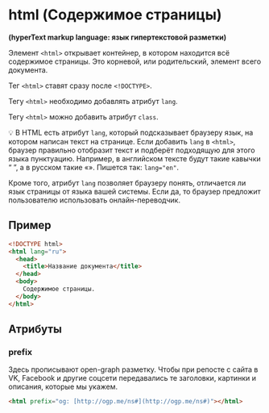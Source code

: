 # html (Содержимое страницы)

**(hyperText markup language: язык гипертекстовой разметки)**

Элемент `<html>` открывает контейнер, в котором находится всё содержимое страницы. Это корневой, или родительский, элемент всего документа.

Тег `<html>` ставят сразу после `<!DOCTYPE>`.

Тегу `<html>` необходимо добавлять атрибут `lang`.

Тегу `<html>` можно добавить атрибут `class`.

💡 В HTML есть атрибут `lang`, который подсказывает браузеру язык, на котором написан текст на странице. Если добавить `lang` в `<html>`, браузер правильно отобразит текст и подберёт подходящую для этого языка пунктуацию. Например, в английском тексте будут такие кавычки “ ”, а в русском такие «». Пишется так: `lang="en"`.

Кроме того, атрибут `lang` позволяет браузеру понять, отличается ли язык страницы от языка вашей системы. Если да, то браузер предложит пользователю использовать онлайн-переводчик.

## Пример

```html
<!DOCTYPE html>
<html lang="ru">
  <head>
    <title>Название документа</title>
  </head>
  <body>
    Содержимое страницы.
  </body>
</html>
```

## Атрибуты

### prefix

Здесь прописывают open-graph разметку. Чтобы при репосте с сайта в VK, Facebook и другие соцсети передавались те заголовки, картинки и описания, которые мы укажем.

```html
<html prefix="og: [http://ogp.me/ns#](http://ogp.me/ns#)"></html>
```

